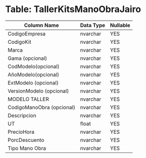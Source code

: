 # Table: TallerKitsManoObraJairo

| Column Name | Data Type | Nullable |
|-------------|-----------|----------|
| CodigoEmpresa | nvarchar | YES |
| CodigoKit | nvarchar | YES |
| Marca | nvarchar | YES |
| Gama (opcional) | nvarchar | YES |
| CodModelo(opcional) | nvarchar | YES |
| AñoModelo(opcional) | nvarchar | YES |
| ExtModelo (opcional) | nvarchar | YES |
| VersionModelo (opcional) | nvarchar | YES |
| MODELO TALLER | nvarchar | YES |
| CodigoManoObra (opcional) | nvarchar | YES |
| Descripcion  | nvarchar | YES |
| UT | float | YES |
| PrecioHora | nvarchar | YES |
| PorcDescuento | nvarchar | YES |
| Tipo Mano Obra | nvarchar | YES |
